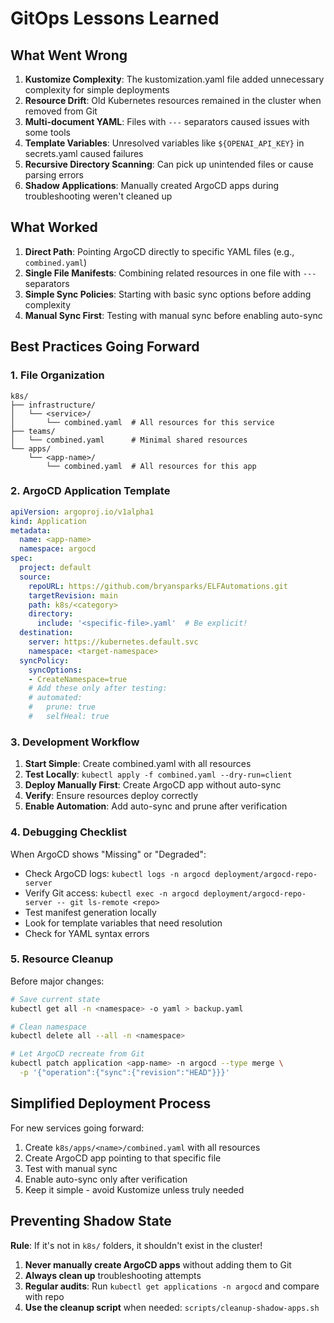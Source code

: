 # GitOps Lessons Learned

## What Went Wrong

1. **Kustomize Complexity**: The kustomization.yaml file added unnecessary complexity for simple deployments
2. **Resource Drift**: Old Kubernetes resources remained in the cluster when removed from Git
3. **Multi-document YAML**: Files with `---` separators caused issues with some tools
4. **Template Variables**: Unresolved variables like `${OPENAI_API_KEY}` in secrets.yaml caused failures
5. **Recursive Directory Scanning**: Can pick up unintended files or cause parsing errors
6. **Shadow Applications**: Manually created ArgoCD apps during troubleshooting weren't cleaned up

## What Worked

1. **Direct Path**: Pointing ArgoCD directly to specific YAML files (e.g., `combined.yaml`)
2. **Single File Manifests**: Combining related resources in one file with `---` separators
3. **Simple Sync Policies**: Starting with basic sync options before adding complexity
4. **Manual Sync First**: Testing with manual sync before enabling auto-sync

## Best Practices Going Forward

### 1. File Organization
```
k8s/
├── infrastructure/
│   └── <service>/
│       └── combined.yaml  # All resources for this service
├── teams/
│   └── combined.yaml      # Minimal shared resources
└── apps/
    └── <app-name>/
        └── combined.yaml  # All resources for this app
```

### 2. ArgoCD Application Template
```yaml
apiVersion: argoproj.io/v1alpha1
kind: Application
metadata:
  name: <app-name>
  namespace: argocd
spec:
  project: default
  source:
    repoURL: https://github.com/bryansparks/ELFAutomations.git
    targetRevision: main
    path: k8s/<category>
    directory:
      include: '<specific-file>.yaml'  # Be explicit!
  destination:
    server: https://kubernetes.default.svc
    namespace: <target-namespace>
  syncPolicy:
    syncOptions:
    - CreateNamespace=true
    # Add these only after testing:
    # automated:
    #   prune: true
    #   selfHeal: true
```

### 3. Development Workflow

1. **Start Simple**: Create combined.yaml with all resources
2. **Test Locally**: `kubectl apply -f combined.yaml --dry-run=client`
3. **Deploy Manually First**: Create ArgoCD app without auto-sync
4. **Verify**: Ensure resources deploy correctly
5. **Enable Automation**: Add auto-sync and prune after verification

### 4. Debugging Checklist

When ArgoCD shows "Missing" or "Degraded":
- Check ArgoCD logs: `kubectl logs -n argocd deployment/argocd-repo-server`
- Verify Git access: `kubectl exec -n argocd deployment/argocd-repo-server -- git ls-remote <repo>`
- Test manifest generation locally
- Look for template variables that need resolution
- Check for YAML syntax errors

### 5. Resource Cleanup

Before major changes:
```bash
# Save current state
kubectl get all -n <namespace> -o yaml > backup.yaml

# Clean namespace
kubectl delete all --all -n <namespace>

# Let ArgoCD recreate from Git
kubectl patch application <app-name> -n argocd --type merge \
  -p '{"operation":{"sync":{"revision":"HEAD"}}}'
```

## Simplified Deployment Process

For new services going forward:

1. Create `k8s/apps/<name>/combined.yaml` with all resources
2. Create ArgoCD app pointing to that specific file
3. Test with manual sync
4. Enable auto-sync only after verification
5. Keep it simple - avoid Kustomize unless truly needed

## Preventing Shadow State

**Rule**: If it's not in `k8s/` folders, it shouldn't exist in the cluster!

1. **Never manually create ArgoCD apps** without adding them to Git
2. **Always clean up** troubleshooting attempts
3. **Regular audits**: Run `kubectl get applications -n argocd` and compare with repo
4. **Use the cleanup script** when needed: `scripts/cleanup-shadow-apps.sh`
